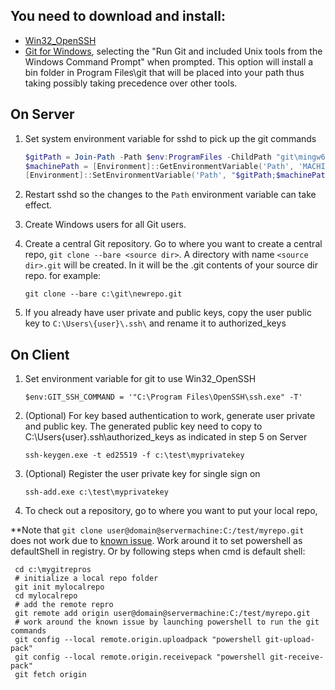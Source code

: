 ## You need to download and install:
* [Win32_OpenSSH](https://github.com/PowerShell/Win32-OpenSSH/wiki/Install-Win32-OpenSSH)
* [Git for Windows](https://git-scm.com/download/win), selecting the "Run Git and included Unix tools from the Windows Command Prompt" when prompted. This option will install a bin folder in Program Files\git that will be placed into your path thus taking possibly taking precedence over other tools.
## On Server
1. Set system environment variable for sshd to pick up the git commands
     ```powershell
     $gitPath = Join-Path -Path $env:ProgramFiles -ChildPath "git\mingw64\bin"
     $machinePath = [Environment]::GetEnvironmentVariable('Path', 'MACHINE')
     [Environment]::SetEnvironmentVariable('Path', "$gitPath;$machinePath", 'Machine')
     ```
1. Restart sshd so the changes to the `Path` environment variable can take effect.
1. Create Windows users for all Git users.
1. Create a central Git repository. Go to where you want to create a central repo, `git clone --bare <source dir>`. A directory with name `<source dir>.git` will be created. In it will be the .git contents of your source dir repo. for example:

     `git clone --bare c:\git\newrepo.git`
1. If you already have user private and public keys, copy the user public key to `C:\Users\{user}\.ssh\` and rename it to authorized_keys
## On Client
1. Set environment variable for git to use Win32_OpenSSH

     `$env:GIT_SSH_COMMAND = '"C:\Program Files\OpenSSH\ssh.exe" -T'`
1. (Optional) For key based authentication to work, generate user private and public key. The generated public key need to copy to C:\Users\{user}\.ssh\authorized_keys as indicated in step 5 on Server

     `ssh-keygen.exe -t ed25519 -f c:\test\myprivatekey`
1. (Optional) Register the user private key for single sign on

     `ssh-add.exe c:\test\myprivatekey`
1. To check out a repository, go to where you want to put your local repo,

**Note that `git clone user@domain@servermachine:C:/test/myrepo.git` does not work due to [known issue](https://github.com/PowerShell/Win32-OpenSSH/issues/895). Work around it to set powershell as defaultShell in registry.
Or
by following steps when cmd is default shell:

     cd c:\mygitrepros
     # initialize a local repo folder
     git init mylocalrepo
     cd mylocalrepo
     # add the remote repro
     git remote add origin user@domain@servermachine:C:/test/myrepo.git
     # work around the known issue by launching powershell to run the git commands
     git config --local remote.origin.uploadpack "powershell git-upload-pack"
     git config --local remote.origin.receivepack "powershell git-receive-pack"
     git fetch origin

